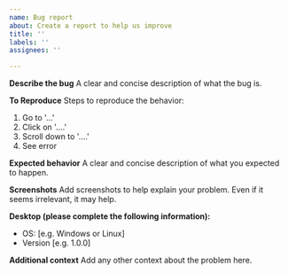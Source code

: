 ```yaml
---
name: Bug report
about: Create a report to help us improve
title: ''
labels: ''
assignees: ''

---
```


**Describe the bug**
A clear and concise description of what the bug is.

**To Reproduce**
Steps to reproduce the behavior:
1. Go to '...'
2. Click on '....'
3. Scroll down to '....'
4. See error

**Expected behavior**
A clear and concise description of what you expected to happen.

**Screenshots**
Add screenshots to help explain your problem. Even if it seems irrelevant, it may help.

**Desktop (please complete the following information):**
- OS: [e.g. Windows or Linux]
- Version [e.g. 1.0.0]

**Additional context**
Add any other context about the problem here.
